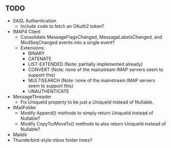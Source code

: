 ## TODO

* SASL Authentication
  * Include code to fetch an OAuth2 token?
* IMAP4 Client
  * Consolidate MessageFlagsChanged, MessageLabelsChanged, and ModSeqChanged events into a single event?
  * Extensions:
    * BINARY
    * CATENATE
    * LIST-EXTENDED (Note: partially implemented already)
    * CONVERT (Note: none of the mainstream IMAP servers seem to support this)
    * MULTISEARCH (Note: none of the mainstream IMAP servers seem to support this)
    * UNAUTHENTICATE
* MessageThreader
  * Fix UniqueId property to be just a UniqueId instead of Nullable<UniqueId>.
* IMailFolder
  * Modify Append() methods to simply return UniqueId instead of Nullable<UniqueId>?
  * Modify CopyTo/MoveTo() methods to also return UniqueId instead of Nullable<UniqueId>?
* Maildir
* Thunderbird-style mbox folder trees?
